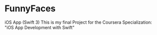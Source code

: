 # FunnyFaces
iOS App (Swift 3)
This is my final Project for the Coursera Specialization: "iOS App Development with Swift"
